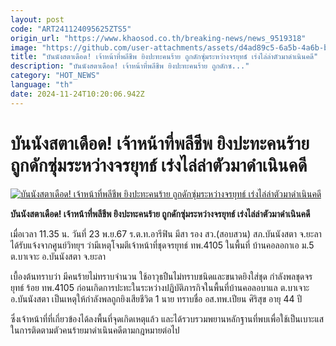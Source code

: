 ```yaml
---
layout: post
code: "ART241124095625ZTS5"
origin_url: "https://www.khaosod.co.th/breaking-news/news_9519318"
image: "https://github.com/user-attachments/assets/d4ad89c5-6a5b-4a6b-b8c6-ea4a109efc16"
title: "บันนังสตาเดือด! เจ้าหน้าที่พลีชีพ ยิงปะทะคนร้าย ถูกดักซุ่มระหว่างจรยุทธ์ เร่งไล่ล่าตัวมาดำเนินคดี"
description: "บันนังสตาเดือด! เจ้าหน้าที่พลีชีพ ยิงปะทะคนร้าย ถูกดักซ..."
category: "HOT_NEWS"
language: "th"
date: 2024-11-24T10:20:06.942Z
---
```


# บันนังสตาเดือด! เจ้าหน้าที่พลีชีพ ยิงปะทะคนร้าย ถูกดักซุ่มระหว่างจรยุทธ์ เร่งไล่ล่าตัวมาดำเนินคดี

[![บันนังสตาเดือด! เจ้าหน้าที่พลีชีพ ยิงปะทะคนร้าย ถูกดักซุ่มระหว่างจรยุทธ์ เร่งไล่ล่าตัวมาดำเนินคดี](https://www.khaosod.co.th/wpapp/uploads/2024/11/killsoldier.jpg "บันนังสตาเดือด! เจ้าหน้าที่พลีชีพ ยิงปะทะคนร้าย ถูกดักซุ่มระหว่างจรยุทธ์ เร่งไล่ล่าตัวมาดำเนินคดี")](https://www.khaosod.co.th/wpapp/uploads/2024/11/killsoldier.jpg)

**บันนังสตาเดือด! เจ้าหน้าที่พลีชีพ ยิงปะทะคนร้าย ถูกดักซุ่มระหว่างจรยุทธ์ เร่งไล่ล่าตัวมาดำเนินคดี**

เมื่อเวลา 11.35 น. วันที่ 23 พ.ย.67 ร.ต.ท.อารีฟิน มีสา รอง สว.(สอบสวน) สภ.บันนังสตา จ.ยะลา ได้รับแจ้งจากศูนย์วิทยุฯ ว่ามีเหตุโจมตีเจ้าหน้าที่ชุดจรยุทธ์ ทพ.4105 ในพื้นที่ บ้านคอลอกาเอ ม.5 ต.บาเจาะ อ.บันนังสตา จ.ยะลา

เบื้องต้นทราบว่า มีคนร้ายไม่ทราบจำนวน ใช้อาวุธปืนไม่ทราบชนิดและขนาดยิงใส่ชุด กำลังพลชุดจรยุทธ์ ร้อย ทพ.4105 ก่อนเกิดการปะทะในระหว่างปฏิบัติภารกิจในพื้นที่บ้านคอลอบาแล ต.บาเจาะ อ.บันนังสตา เป็นเหตุให้กำลังพลถูกยิงเสียชีวิต 1 นาย ทราบชื่อ อส.ทพ.เปียน ศิริสุข อายุ 44 ปี

ซึ่งเจ้าหน้าที่ที่เกี่ยวข้องได้ลงพื้นที่จุดเกิดเหตุแล้ว และได้รวบรวมพยานหลักฐานที่พบเพื่อใช้เป็นเบาะแสในการติดตามตัวคนร้ายมาดำเนินคดีตามกฎหมายต่อไป